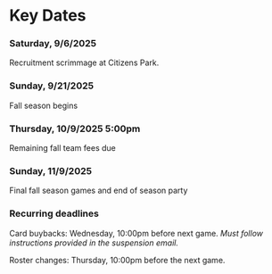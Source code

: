 # Key Dates

### Saturday, 9/6/2025  
Recruitment scrimmage at Citizens Park.

### Sunday, 9/21/2025
Fall season begins

### Thursday, 10/9/2025 5:00pm
Remaining fall team fees due

### Sunday, 11/9/2025
Final fall season games and end of season party 


### Recurring deadlines

Card buybacks: Wednesday, 10:00pm before next game. *Must follow instructions provided in the suspension email.*

Roster changes: Thursday, 10:00pm before the next game. 

